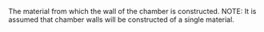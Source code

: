 The material from which the wall of the chamber is constructed.
NOTE: It is assumed that chamber walls will be constructed of a single material.
